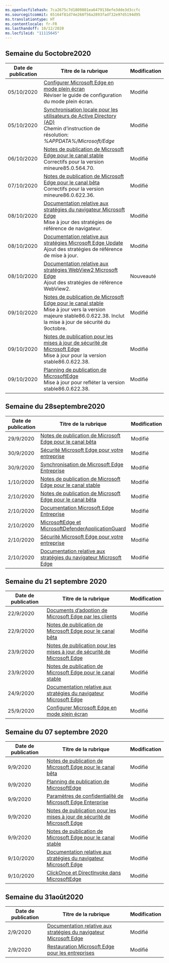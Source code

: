 ```yaml
---
ms.openlocfilehash: 7ca2675c7d1809801ea6479138efe3dde3d3ccfc
ms.sourcegitcommit: 65164f81d74e268f56a2893fadf32e97d5194d95
ms.translationtype: HT
ms.contentlocale: fr-FR
ms.lasthandoff: 10/12/2020
ms.locfileid: "11115645"
---
```

<!-- This file is generated automatically each week. Changes made to this file will be overwritten.-->

## Semaine du 5octobre2020

| Date de publication |Titre de la rubrique | Modification |
|------|------------|--------|
| 05/10/2020 | [Configurer Microsoft Edge en mode plein écran](/DeployEdge/microsoft-edge-configure-kiosk-mode)<br>Réviser le guide de configuration du mode plein écran.| Modifié |
| 05/10/2020 | [Synchronisation locale pour les utilisateurs de Active Directory (AD)](/DeployEdge/microsoft-edge-on-premises-sync)<br>Chemin d’instruction de résolution: *%APPDATA%/Microsoft/Edge*  | Modifié |
| 06/10/2020 | [Notes de publication de Microsoft Edge pour le canal stable](/DeployEdge/microsoft-edge-relnote-stable-channel) <br>Correctifs pour la version mineure85.0.564.70.| Modifié |
| 07/10/2020 | [Notes de publication de Microsoft Edge pour le canal bêta](/DeployEdge/microsoft-edge-relnote-beta-channel)<br>Correctifs pour la version mineure86.0.622.36. | Modifié |
| 08/10/2020 | [Documentation relative aux stratégies du navigateur Microsoft Edge](/DeployEdge/microsoft-edge-policies)<br>Mise à jour des stratégies de référence de navigateur. | Modifié |
| 08/10/2020 | [Documentation relative aux stratégies Microsoft Edge Update](/DeployEdge/microsoft-edge-update-policies)<br>Ajout des stratégies de référence de mise à jour. | Modifié |
| 08/10/2020 | [Documentation relative aux stratégies WebView2 Microsoft Edge](https://docs.microsoft.com/deployedge/microsoft-edge-webview-policies)<br>Ajout des stratégies de référence WebView2. | Nouveauté |
| 09/10/2020 | [Notes de publication de Microsoft Edge pour le canal stable](/DeployEdge/microsoft-edge-relnote-stable-channel) <br>Mise à jour vers la version majeure stable86.0.622.38. Inclut la mise à jour de sécurité du 9octobre.| Modifié |
| 09/10/2020 | [Notes de publication pour les mises à jour de sécurité de Microsoft Edge](/DeployEdge/microsoft-edge-relnotes-security)<br>Mise à jour pour la version stable86.0.622.38. | Modifié |
| 09/10/2020 | [Planning de publication de MicrosoftEdge](/DeployEdge/microsoft-edge-release-schedule)<br>Mise à jour pour refléter la version stable86.0.622.38. | Modifié |


## Semaine du 28septembre2020


| Date de publication |Titre de la rubrique | Modification |
|------|------------|--------|
| 29/9/2020 | [Notes de publication de Microsoft Edge pour le canal bêta](/DeployEdge/microsoft-edge-relnote-beta-channel) | Modifié |
| 30/9/2020 | [Sécurité Microsoft Edge pour votre entreprise](/DeployEdge/ms-edge-security-for-business) | Modifié |
| 30/9/2020 | [Synchronisation de Microsoft Edge Entreprise](/DeployEdge/microsoft-edge-enterprise-sync) | Modifié |
| 1/10/2020 | [Notes de publication de Microsoft Edge pour le canal stable](/DeployEdge/microsoft-edge-relnote-stable-channel) | Modifié |
| 2/10/2020 | [Notes de publication de Microsoft Edge pour le canal bêta](/DeployEdge/microsoft-edge-relnote-beta-channel) | Modifié |
| 2/10/2020 | [Documentation Microsoft Edge Entreprise](/DeployEdge/index) | Modifié |
| 2/10/2020 | [MicrosoftEdge et MicrosoftDefenderApplicationGuard](/DeployEdge/microsoft-edge-security-windows-defender-application-guard) | Modifié |
| 2/10/2020 | [Sécurité Microsoft Edge pour votre entreprise](/DeployEdge/ms-edge-security-for-business) | Modifié |
| 2/10/2020 | [Documentation relative aux stratégies du navigateur Microsoft Edge](/DeployEdge/microsoft-edge-policies) | Modifié |

## Semaine du 21 septembre 2020

| Date de publication |Titre de la rubrique | Modification |
|------|------------|--------|
| 22/9/2020 | [Documents d’adoption de Microsoft Edge par les clients](/DeployEdge/microsoft-edge-customer-adoption-kit) | Modifié |
| 22/9/2020 | [Notes de publication de Microsoft Edge pour le canal bêta](/DeployEdge/microsoft-edge-relnote-beta-channel) | Modifié |
| 23/9/2020 | [Notes de publication pour les mises à jour de sécurité de Microsoft Edge](/DeployEdge/microsoft-edge-relnotes-security) | Modifié |
| 23/9/2020 | [Notes de publication de Microsoft Edge pour le canal stable](/DeployEdge/microsoft-edge-relnote-stable-channel) | Modifié |
| 24/9/2020 | [Documentation relative aux stratégies du navigateur Microsoft Edge](/DeployEdge/microsoft-edge-policies) | Modifié |
| 25/9/2020 | [Configurer Microsoft Edge en mode plein écran](/DeployEdge/microsoft-edge-configure-kiosk-mode) | Modifié |


## Semaine du 07 septembre 2020


| Date de publication |Titre de la rubrique | Modification |
|------|------------|--------|
| 9/9/2020 | [Notes de publication de Microsoft Edge pour le canal bêta](/DeployEdge/microsoft-edge-relnote-beta-channel) | Modifié |
| 9/9/2020 | [Planning de publication de MicrosoftEdge](/DeployEdge/microsoft-edge-release-schedule) | Modifié |
| 9/9/2020 | [Paramètres de confidentialité de Microsoft Edge Enterprise](/DeployEdge/microsoft-edge-enterprise-privacy-settings) | Modifié |
| 9/9/2020 | [Notes de publication pour les mises à jour de sécurité de Microsoft Edge](/DeployEdge/microsoft-edge-relnotes-security) | Modifié |
| 9/9/2020 | [Notes de publication de Microsoft Edge pour le canal stable](/DeployEdge/microsoft-edge-relnote-stable-channel) | Modifié |
| 9/10/2020 | [Documentation relative aux stratégies du navigateur Microsoft Edge](/DeployEdge/microsoft-edge-policies) | Modifié |
| 9/10/2020 | [ClickOnce et DirectInvoke dans MicrosoftEdge](/DeployEdge/edge-learn-more-co-di) | Modifié |


## Semaine du 31août2020


| Date de publication |Titre de la rubrique | Modification |
|------|------------|--------|
| 2/9/2020 | [Documentation relative aux stratégies du navigateur Microsoft Edge](/DeployEdge/microsoft-edge-policies) | Modifié |
| 2/9/2020 | [Restauration Microsoft Edge pour les entreprises](/DeployEdge/edge-learnmore-rollback) | Modifié |
